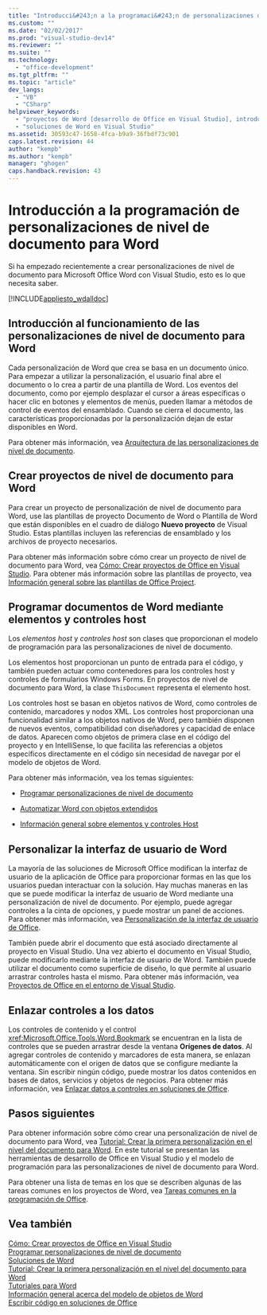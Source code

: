 ```yaml
---
title: "Introducci&#243;n a la programaci&#243;n de personalizaciones de nivel de documento para Word"
ms.custom: ""
ms.date: "02/02/2017"
ms.prod: "visual-studio-dev14"
ms.reviewer: ""
ms.suite: ""
ms.technology: 
  - "office-development"
ms.tgt_pltfrm: ""
ms.topic: "article"
dev_langs: 
  - "VB"
  - "CSharp"
helpviewer_keywords: 
  - "proyectos de Word [desarrollo de Office en Visual Studio], introducción"
  - "soluciones de Word en Visual Studio"
ms.assetid: 30593c47-1658-4fca-b9a9-36fbdf73c901
caps.latest.revision: 44
author: "kempb"
ms.author: "kempb"
manager: "ghogen"
caps.handback.revision: 43
---
```

# Introducci&#243;n a la programaci&#243;n de personalizaciones de nivel de documento para Word
  Si ha empezado recientemente a crear personalizaciones de nivel de documento para Microsoft Office Word con Visual Studio, esto es lo que necesita saber.  
  
 [!INCLUDE[appliesto_wdalldoc](../vsto/includes/appliesto-wdalldoc-md.md)]  
  
## Introducción al funcionamiento de las personalizaciones de nivel de documento para Word  
 Cada personalización de Word que crea se basa en un documento único.  Para empezar a utilizar la personalización, el usuario final abre el documento o lo crea a partir de una plantilla de Word.  Los eventos del documento, como por ejemplo desplazar el cursor a áreas específicas o hacer clic en botones y elementos de menús, pueden llamar a métodos de control de eventos del ensamblado.  Cuando se cierra el documento, las características proporcionadas por la personalización dejan de estar disponibles en Word.  
  
 Para obtener más información, vea [Arquitectura de las personalizaciones de nivel de documento](../vsto/architecture-of-document-level-customizations.md).  
  
## Crear proyectos de nivel de documento para Word  
 Para crear un proyecto de personalización de nivel de documento para Word, use las plantillas de proyecto Documento de Word o Plantilla de Word que están disponibles en el cuadro de diálogo **Nuevo proyecto** de Visual Studio.  Estas plantillas incluyen las referencias de ensamblado y los archivos de proyecto necesarios.  
  
 Para obtener más información sobre cómo crear un proyecto de nivel de documento para Word, vea [Cómo: Crear proyectos de Office en Visual Studio](../vsto/how-to-create-office-projects-in-visual-studio.md).  Para obtener más información sobre las plantillas de proyecto, vea [Información general sobre las plantillas de Office Project](../vsto/office-project-templates-overview.md).  
  
## Programar documentos de Word mediante elementos y controles host  
 Los *elementos host* y *controles host* son clases que proporcionan el modelo de programación para las personalizaciones de nivel de documento.  
  
 Los elementos host proporcionan un punto de entrada para el código, y también pueden actuar como contenedores para los controles host y controles de formularios Windows Forms.  En proyectos de nivel de documento para Word, la clase `ThisDocument` representa el elemento host.  
  
 Los controles host se basan en objetos nativos de Word, como controles de contenido, marcadores y nodos XML.  Los controles host proporcionan una funcionalidad similar a los objetos nativos de Word, pero también disponen de nuevos eventos, compatibilidad con diseñadores y capacidad de enlace de datos.  Aparecen como objetos de primera clase en el código del proyecto y en IntelliSense, lo que facilita las referencias a objetos específicos directamente en el código sin necesidad de navegar por el modelo de objetos de Word.  
  
 Para obtener más información, vea los temas siguientes:  
  
-   [Programar personalizaciones de nivel de documento](../vsto/programming-document-level-customizations.md)  
  
-   [Automatizar Word con objetos extendidos](../vsto/automating-word-by-using-extended-objects.md)  
  
-   [Información general sobre elementos y controles Host](../vsto/host-items-and-host-controls-overview.md)  
  
## Personalizar la interfaz de usuario de Word  
 La mayoría de las soluciones de Microsoft Office modifican la interfaz de usuario de la aplicación de Office para proporcionar formas en las que los usuarios puedan interactuar con la solución.  Hay muchas maneras en las que se puede modificar la interfaz de usuario de Word mediante una personalización de nivel de documento.  Por ejemplo, puede agregar controles a la cinta de opciones, y puede mostrar un panel de acciones.  Para obtener más información, vea [Personalización de la interfaz de usuario de Office](../vsto/office-ui-customization.md).  
  
 También puede abrir el documento que está asociado directamente al proyecto en Visual Studio.  Una vez abierto el documento en Visual Studio, puede modificarlo mediante la interfaz de usuario de Word.  También puede utilizar el documento como superficie de diseño, lo que permite al usuario arrastrar controles hasta el mismo.  Para obtener más información, vea [Proyectos de Office en el entorno de Visual Studio](../vsto/office-projects-in-the-visual-studio-environment.md).  
  
## Enlazar controles a los datos  
 Los controles de contenido y el control <xref:Microsoft.Office.Tools.Word.Bookmark> se encuentran en la lista de controles que se pueden arrastrar desde la ventana **Orígenes de datos**.  Al agregar controles de contenido y marcadores de esta manera, se enlazan automáticamente con el origen de datos que se configure mediante la ventana.  Sin escribir ningún código, puede mostrar los datos contenidos en bases de datos, servicios y objetos de negocios.  Para obtener más información, vea [Enlazar datos a controles en soluciones de Office](../vsto/binding-data-to-controls-in-office-solutions.md).  
  
## Pasos siguientes  
 Para obtener información sobre cómo crear una personalización de nivel de documento para Word, vea [Tutorial: Crear la primera personalización en el nivel del documento para Word](../vsto/walkthrough-creating-your-first-document-level-customization-for-word.md).  En este tutorial se presentan las herramientas de desarrollo de Office en Visual Studio y el modelo de programación para las personalizaciones de nivel de documento para Word.  
  
 Para obtener una lista de temas en los que se describen algunas de las tareas comunes en los proyectos de Word, vea [Tareas comunes en la programación de Office](../vsto/common-tasks-in-office-programming.md).  
  
## Vea también  
 [Cómo: Crear proyectos de Office en Visual Studio](../vsto/how-to-create-office-projects-in-visual-studio.md)   
 [Programar personalizaciones de nivel de documento](../vsto/programming-document-level-customizations.md)   
 [Soluciones de Word](../vsto/word-solutions.md)   
 [Tutorial: Crear la primera personalización en el nivel del documento para Word](../vsto/walkthrough-creating-your-first-document-level-customization-for-word.md)   
 [Tutoriales para Word](../vsto/walkthroughs-using-word.md)   
 [Información general acerca del modelo de objetos de Word](../vsto/word-object-model-overview.md)   
 [Escribir código en soluciones de Office](../vsto/writing-code-in-office-solutions.md)  
  
  